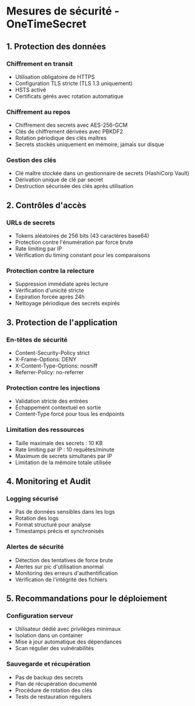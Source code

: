 # Mesures de sécurité - OneTimeSecret

## 1. Protection des données

### Chiffrement en transit
- Utilisation obligatoire de HTTPS
- Configuration TLS stricte (TLS 1.3 uniquement)
- HSTS activé
- Certificats gérés avec rotation automatique

### Chiffrement au repos
- Chiffrement des secrets avec AES-256-GCM
- Clés de chiffrement dérivées avec PBKDF2
- Rotation périodique des clés maîtres
- Secrets stockés uniquement en mémoire, jamais sur disque

### Gestion des clés
- Clé maître stockée dans un gestionnaire de secrets (HashiCorp Vault)
- Dérivation unique de clé par secret
- Destruction sécurisée des clés après utilisation

## 2. Contrôles d'accès

### URLs de secrets
- Tokens aléatoires de 256 bits (43 caractères base64)
- Protection contre l'énumération par force brute
- Rate limiting par IP
- Vérification du timing constant pour les comparaisons

### Protection contre la relecture
- Suppression immédiate après lecture
- Vérification d'unicité stricte
- Expiration forcée après 24h
- Nettoyage périodique des secrets expirés

## 3. Protection de l'application

### En-têtes de sécurité
- Content-Security-Policy strict
- X-Frame-Options: DENY
- X-Content-Type-Options: nosniff
- Referrer-Policy: no-referrer

### Protection contre les injections
- Validation stricte des entrées
- Échappement contextuel en sortie
- Content-Type forcé pour tous les endpoints

### Limitation des ressources
- Taille maximale des secrets : 10 KB
- Rate limiting par IP : 10 requêtes/minute
- Maximum de secrets simultanés par IP
- Limitation de la mémoire totale utilisée

## 4. Monitoring et Audit

### Logging sécurisé
- Pas de données sensibles dans les logs
- Rotation des logs
- Format structuré pour analyse
- Timestamps précis et synchronisés

### Alertes de sécurité
- Détection des tentatives de force brute
- Alertes sur pic d'utilisation anormal
- Monitoring des erreurs d'authentification
- Vérification de l'intégrité des fichiers

## 5. Recommandations pour le déploiement

### Configuration serveur
- Utilisateur dédié avec privilèges minimaux
- Isolation dans un container
- Mise à jour automatique des dépendances
- Scan régulier des vulnérabilités

### Sauvegarde et récupération
- Pas de backup des secrets
- Plan de récupération documenté
- Procédure de rotation des clés
- Tests de restauration réguliers
